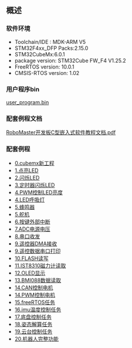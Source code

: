 ﻿## 概述
### 软件环境
 - Toolchain/IDE : MDK-ARM V5
 - STM32F4xx_DFP Packs:2.15.0
 - STM32CubeMx:6.0.1
 - package version: STM32Cube FW_F4 V1.25.2
 - FreeRTOS version: 10.0.1
 - CMSIS-RTOS version: 1.02
 
### 用户程序bin
[user_program.bin](0.new_cubemx_program/user_program.bin)

### 配套例程文档
[RoboMaster开发板C型嵌入式软件教程文档.pdf](RoboMaster开发板C型嵌入式软件教程文档.pdf)
### 配套例程
* [0.cubemx新工程](0.new_cubemx_program)
* [1.点亮LED](1.light_led)
* [2.闪烁LED](2.flash_light)
* [3.定时器闪烁LED](3.tim_light)
* [4.PWM控制LED亮度](4.PWM_light)
* [4.LED呼吸灯](4.homework_flow_led)
* [5.蜂鸣器](5.buzzer)
* [5.舵机](5.servo_motor)
* [6.按键外部中断](6.key_exit)
* [7.ADC电源电压](7.ADC_24V_power)
* [8.串口收发](8.USART_receive_and_send)
* [9.遥控器DMA接收](9.remote_control_dma)
* [9.遥控数据串口打印](9.remote_control_printf_pc)
* [10.FLASH读写](10.flash_read_and_write)
* [11.IST8310磁力计读取](11.ist8310)
* [12.OLED显示](11.ist8310)
* [13.BMI088数据读取](13.spi_bmi088)
* [14.CAN控制电机](14.CAN)
* [14.PWM控制电机](14.PWM_SNAIL)
* [15.freeRTOS任务](15.freeRTOS_LED)
* [16.imu温度控制任务](16.imu_temperature_control_task)
* [17.底盘控制任务](17.chassis_task)
* [18.姿态解算任务](18.ins_task)
* [19.云台控制任务](19.gimbal_task)
* [20.机器人完整功能](20.standard_robot)
